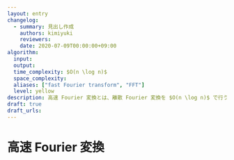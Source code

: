 ```yaml
---
layout: entry
changelog:
  - summary: 見出し作成
    authors: kimiyuki
    reviewers:
    date: 2020-07-09T00:00:00+09:00
algorithm:
  input:
  output:
  time_complexity: $O(n \log n)$
  space_complexity:
  aliases: ["fast Fourier transform", "FFT"]
  level: yellow
description: 高速 Fourier 変換とは、離散 Fourier 変換を $O(n \log n)$ で行うアルゴリズムである。高速な多項式乗算の実装などに用いられる。
draft: true
draft_urls:
---
```


# 高速 Fourier 変換
